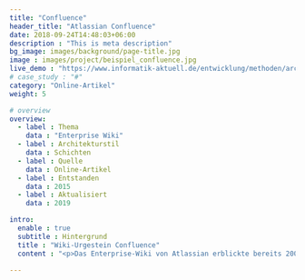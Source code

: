 ```yaml
---
title: "Confluence"
header_title: "Atlassian Confluence"
date: 2018-09-24T14:48:03+06:00
description : "This is meta description"
bg_image: images/background/page-title.jpg
image : images/project/beispiel_confluence.jpg
live_demo : "https://www.informatik-aktuell.de/entwicklung/methoden/architektur-ohne-firlefanz-ihre-loesung-auf-einem-bierdeckel.html"
# case_study : "#"
category: "Online-Artikel"
weight: 5

# overview
overview:
  - label : Thema
    data : "Enterprise Wiki"
  - label : Architekturstil
    data : Schichten
  - label : Quelle
    data : Online-Artikel
  - label : Entstanden
    data : 2015
  - label : Aktualisiert
    data : 2019

intro:
  enable : true
  subtitle : Hintergrund
  title : "Wiki-Urgestein Confluence"
  content : "<p>Das Enterprise-Wiki von Atlassian erblickte bereits 2004 das Licht der Welt. Zielsetzung: Confluence sollte es es Entwicklungsteams ermöglichen effizient zusammenzuarbeiten und Informationen zu teilen.</p><p>Stefan Zörner hat die Lösung in 2015 in verschiedenen Versionen für einen OOP-Vortrag mit dem Titel 'ATAM Anthologie. Eine Architektur im Wandel der Zeit' genauer analysiert.</p><p>Die dabei enstandenen Inhalte für einen Architekturüberblick flossen später in einen Online-Artikel bei informatik Aktuell ein.</p>"

---
```


